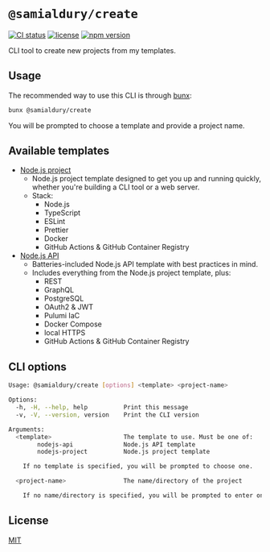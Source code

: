 # `@samialdury/create`

[![CI status](https://github.com/samialdury/create/actions/workflows/ci.yml/badge.svg)](https://github.com/samialdury/create/actions/workflows/ci.yml)
[![license](https://img.shields.io/github/license/samialdury/create)](LICENSE)
[![npm version](https://img.shields.io/npm/v/%40samialdury/create)](https://www.npmjs.com/package/@samialdury/create)

CLI tool to create new projects from my templates.

## Usage

The recommended way to use this CLI is through [bunx](https://bun.sh/docs/cli/bunx):

```sh
bunx @samialdury/create
```

You will be prompted to choose a template and provide a project name.

## Available templates

- [Node.js project](https://github.com/samialdury/nodejs-project)
  - Node.js project template designed to get you up and running quickly, whether you're building a CLI tool or a web server.
  - Stack:
    - Node.js
    - TypeScript
    - ESLint
    - Prettier
    - Docker
    - GitHub Actions & GitHub Container Registry
- [Node.js API](https://github.com/samialdury/nodejs-api)
  - Batteries-included Node.js API template with best practices in mind.
  - Includes everything from the Node.js project template, plus:
    - REST
    - GraphQL
    - PostgreSQL
    - OAuth2 & JWT
    - Pulumi IaC
    - Docker Compose
    - local HTTPS
    - GitHub Actions & GitHub Container Registry

## CLI options

```sh
Usage: @samialdury/create [options] <template> <project-name>

Options:
  -h, -H, --help, help          Print this message
  -v, -V, --version, version    Print the CLI version

Arguments:
  <template>                    The template to use. Must be one of:
        nodejs-api              Node.js API template
        nodejs-project          Node.js project template

    If no template is specified, you will be prompted to choose one.

  <project-name>                The name/directory of the project

    If no name/directory is specified, you will be prompted to enter one.
```

## License

[MIT](LICENSE)
